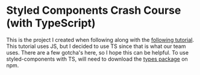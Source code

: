 # Styled Components Crash Course (with TypeScript)

This is the project I created when following along with the [following tutorial](https://www.youtube.com/watch?v=02zO0hZmwnw). This tutorial uses JS, but I decided to use TS since that is what our team uses. There are a few gotcha's here, so I hope this can be helpful. To use styled-components with TS, will need to download the [types package](https://www.npmjs.com/package/@types/styled-components) on npm. 
